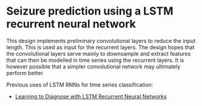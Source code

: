 # Seizure prediction using a LSTM recurrent neural network

This design implements preliminary convolutional layers to reduce the
input length. This is used as input for the recurrent layers. The
design hopes that the convolutional layers serve mainly to downsample
and extract features that can then be modelled in time series using
the recurrent layers. It is however possible that a simpler
convolutional network may ultimately perform better.

Previous uses of LSTM RNNs for time series classification:

- [Learning to Diagnose with LSTM Recurrent Neural Networks](http://arxiv.org/abs/1511.03677)

